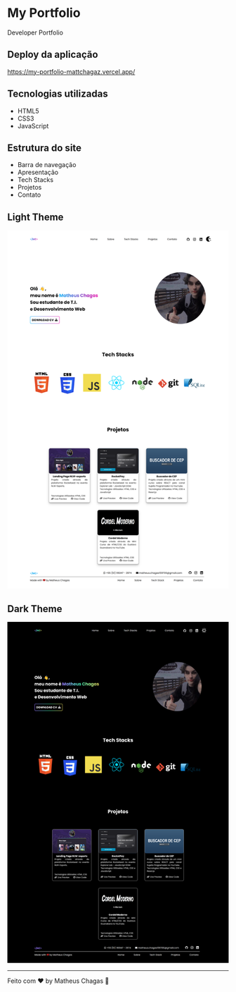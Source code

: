 # My Portfolio

Developer Portfolio

## Deploy da aplicação

https://my-portfolio-mattchagaz.vercel.app/

## Tecnologias utilizadas

- HTML5
- CSS3
- JavaScript

## Estrutura do site

- Barra de navegação
- Apresentação
- Tech Stacks
- Projetos
- Contato

## Light Theme

<img src=".github/portfolio-light-theme.png">

## Dark Theme

<img src=".github/portfolio-dark-theme.png">

---

Feito com ♥ by Matheus Chagas :wave:
